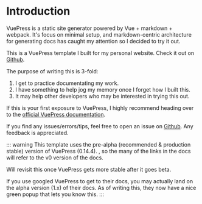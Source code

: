# Introduction

VuePress is a static site generator powered by Vue + markdown + webpack. It's focus on minimal setup, and markdown-centric architecture for generating docs has caught my attention so I decided to try it out.

This is a VuePress template I built for my personal website.
Check it out on [Github](https://github.com/strychemi/vuepress-personal).

The purpose of writing this is 3-fold:
  1. I get to practice documentating my work.
  2. I have something to help jog my memory once I forget how I built this.
  3. It may help other developers who may be interested in trying this out.

If this is your first exposure to VuePress, I highly recommend heading over to the [official VuePress documentation](https://v0.vuepress.vuejs.org/).

If you find any issues/errors/tips, feel free to open an issue on [Github](https://github.com/strychemi/vuepress-personal). Any feedback is appreciated.

::: warning
This template uses the pre-alpha (recommended & production stable) version of VuePress (0.14.4). , so the many of the links in the docs will refer to the v0 version of the docs. 

Will revisit this once VuePress gets more stable after it goes beta.

If you use googled VuePress to get to their docs, you may actually land on the alpha version (1.x) of their docs. As of writing this, they now have a nice green popup that lets you know this.
:::
